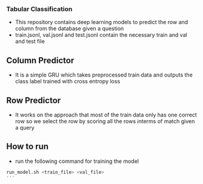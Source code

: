### Tabular Classification
- This repository contains deep learning models to predict the row and column from the database given a question
- train.jsonl, val.jsonl and test.jsonl contain the necessary train and val and test file

## Column Predictor
- It is a simple GRU which takes preprocessed train data and outputs the class label trained with cross entropy loss

## Row Predictor
- It works on the approach that most of the train data only has one correct row so we select the row by scoring all the rows interms of match given a query

## How to run 
- run the following command for training the model
```bash
run_model.sh <train_file> <val_file> 
'''

